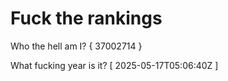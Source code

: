 # Fuck the rankings

Who the hell am I?
{ 37002714 }

What fucking year is it?
[ 2025-05-17T05:06:40Z ]
